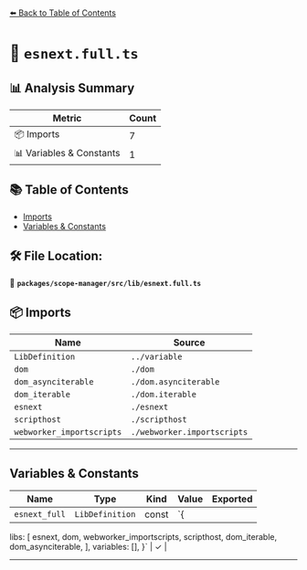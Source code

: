 [⬅️ Back to Table of Contents](../../../../index.md)

# 📄 `esnext.full.ts`

## 📊 Analysis Summary

| Metric | Count |
|--------|-------|
| 📦 Imports | 7 |
| 📊 Variables & Constants | 1 |

## 📚 Table of Contents

- [Imports](#imports)
- [Variables & Constants](#variables-constants)

## 🛠️ File Location:
📂 **`packages/scope-manager/src/lib/esnext.full.ts`**

## 📦 Imports

| Name | Source |
|------|--------|
| `LibDefinition` | `../variable` |
| `dom` | `./dom` |
| `dom_asynciterable` | `./dom.asynciterable` |
| `dom_iterable` | `./dom.iterable` |
| `esnext` | `./esnext` |
| `scripthost` | `./scripthost` |
| `webworker_importscripts` | `./webworker.importscripts` |


---

## Variables & Constants

| Name | Type | Kind | Value | Exported |
|------|------|------|-------|----------|
| `esnext_full` | `LibDefinition` | const | `{
  libs: [
    esnext,
    dom,
    webworker_importscripts,
    scripthost,
    dom_iterable,
    dom_asynciterable,
  ],
  variables: [],
}` | ✓ |


---